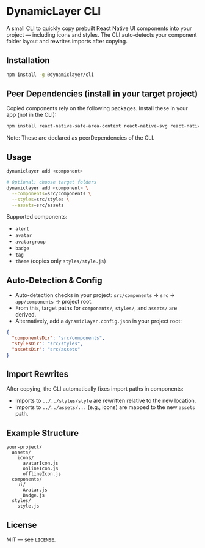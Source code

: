 # DynamicLayer CLI

A small CLI to quickly copy prebuilt React Native UI components into your project — including icons and styles. The CLI auto-detects your component folder layout and rewrites imports after copying.

## Installation

```bash
npm install -g @dynamiclayer/cli
```

## Peer Dependencies (install in your target project)

Copied components rely on the following packages. Install these in your app (not in the CLI):

```bash
npm install react-native-safe-area-context react-native-svg react-native-reanimated
```

Note: These are declared as peerDependencies of the CLI.

## Usage

```bash
dynamiclayer add <component>

# Optional: choose target folders
dynamiclayer add <component> \
  --components=src/components \
  --styles=src/styles \
  --assets=src/assets
```

Supported components:
- `alert`
- `avatar`
- `avatargroup`
- `badge`
- `tag`
- `theme` (copies only `styles/style.js`)

## Auto-Detection & Config

- Auto-detection checks in your project: `src/components` → `src` → `app/components` → project root.
- From this, target paths for `components/`, `styles/`, and `assets/` are derived.
- Alternatively, add a `dynamiclayer.config.json` in your project root:

```json
{
  "componentsDir": "src/components",
  "stylesDir": "src/styles",
  "assetsDir": "src/assets"
}
```

## Import Rewrites

After copying, the CLI automatically fixes import paths in components:
- Imports to `../../styles/style` are rewritten relative to the new location.
- Imports to `../../assets/...` (e.g., icons) are mapped to the new `assets` path.

## Example Structure

```
your-project/
  assets/
    icons/
      avatarIcon.js
      onlineIcon.js
      offlineIcon.js
  components/
    ui/
      Avatar.js
      Badge.js
  styles/
    style.js
```

## License

MIT — see `LICENSE`.

